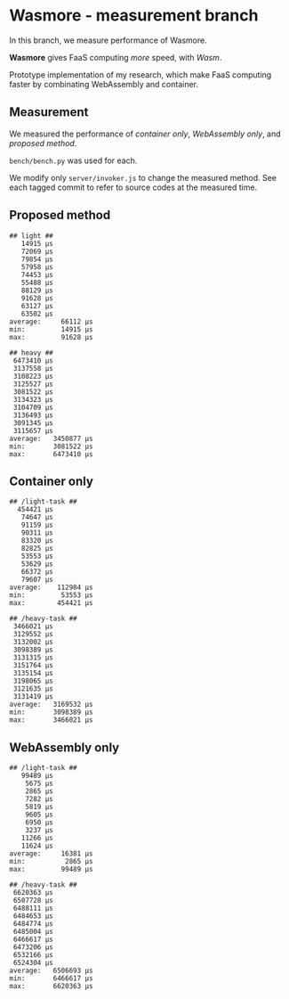 # Wasmore - measurement branch

In this branch, we measure performance of Wasmore.

**Wasmore** gives FaaS computing _more_ speed, with _Wasm_.

Prototype implementation of my research, which make FaaS computing faster by combinating WebAssembly and container.

## Measurement

We measured the performance of _container only_, _WebAssembly only_, and _proposed method_.

`bench/bench.py` was used for each.

We modify only `server/invoker.js` to change the measured method. See each tagged commit to refer to source codes at the measured time.

## Proposed method

```
## light ##
   14915 μs
   72069 μs
   79854 μs
   57958 μs
   74453 μs
   55488 μs
   88129 μs
   91628 μs
   63127 μs
   63502 μs
average:     66112 μs
min:         14915 μs
max:         91628 μs

## heavy ##
 6473410 μs
 3137558 μs
 3108223 μs
 3125527 μs
 3081522 μs
 3134323 μs
 3104709 μs
 3136493 μs
 3091345 μs
 3115657 μs
average:   3450877 μs
min:       3081522 μs
max:       6473410 μs
```

## Container only

```
## /light-task ##
  454421 μs
   74647 μs
   91159 μs
   90311 μs
   83320 μs
   82825 μs
   53553 μs
   53629 μs
   66372 μs
   79607 μs
average:    112984 μs
min:         53553 μs
max:        454421 μs

## /heavy-task ##
 3466021 μs
 3129552 μs
 3132002 μs
 3098389 μs
 3131315 μs
 3151764 μs
 3135154 μs
 3198065 μs
 3121635 μs
 3131419 μs
average:   3169532 μs
min:       3098389 μs
max:       3466021 μs
```

## WebAssembly only

```
## /light-task ##
   99489 μs
    5675 μs
    2865 μs
    7282 μs
    5819 μs
    9605 μs
    6950 μs
    3237 μs
   11266 μs
   11624 μs
average:     16381 μs
min:          2865 μs
max:         99489 μs

## /heavy-task ##
 6620363 μs
 6507728 μs
 6488111 μs
 6484653 μs
 6484774 μs
 6485004 μs
 6466617 μs
 6473206 μs
 6532166 μs
 6524304 μs
average:   6506693 μs
min:       6466617 μs
max:       6620363 μs
```
